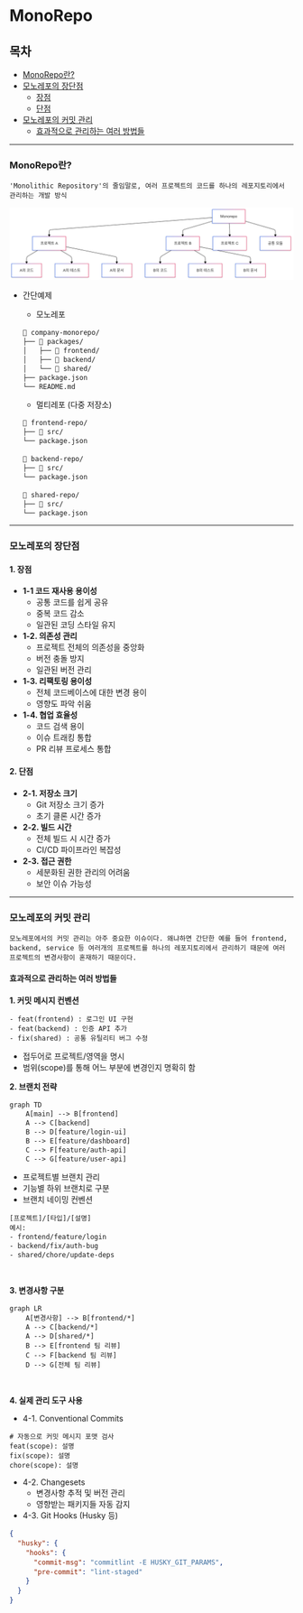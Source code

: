 # MonoRepo

## 목차

- [MonoRepo란?](#monorepo란)
- [모노레포의 장단점](#모노레포의-장단점)
  - [장점](#1-장점)
  - [단점](#2-단점)
- [모노레포의 커밋 관리](#모노레포의-커밋-관리)
  - [효과적으로 관리하는 여러 방법들](#효과적으로-관리하는-여러-방법들)

---

### MonoRepo란?

```
'Monolithic Repository'의 줄임말로, 여러 프로젝트의 코드를 하나의 레포지토리에서 관리하는 개발 방식
```

![MonoRepo_mermaid](./img/MonoRepo_mermaid.png)

- 간단예제

  - 모노레포

  ```
  📁 company-monorepo/
  ├── 📁 packages/
  │   ├── 📁 frontend/
  │   ├── 📁 backend/
  │   └── 📁 shared/
  ├── package.json
  └── README.md
  ```

  - 멀티레포 (다중 저장소)

  ```
  📁 frontend-repo/
  ├── 📁 src/
  └── package.json

  📁 backend-repo/
  ├── 📁 src/
  └── package.json

  📁 shared-repo/
  ├── 📁 src/
  └── package.json
  ```

---

### 모노레포의 장단점

#### 1. 장점

- **1-1 코드 재사용 용이성**
  - 공통 코드를 쉽게 공유
  - 중복 코드 감소
  - 일관된 코딩 스타일 유지
- **1-2. 의존성 관리**
  - 프로젝트 전체의 의존성을 중앙화
  - 버전 충돌 방지
  - 일관된 버전 관리
- **1-3. 리팩토링 용이성**
  - 전체 코드베이스에 대한 변경 용이
  - 영향도 파악 쉬움
- **1-4. 협업 효율성**
  - 코드 검색 용이
  - 이슈 트래킹 통합
  - PR 리뷰 프로세스 통합

#### 2. 단점

- **2-1. 저장소 크기**
  - Git 저장소 크기 증가
  - 초기 클론 시간 증가
- **2-2. 빌드 시간**
  - 전체 빌드 시 시간 증가
  - CI/CD 파이프라인 복잡성
- **2-3. 접근 권한**
  - 세분화된 권한 관리의 어려움
  - 보안 이슈 가능성

---

### 모노레포의 커밋 관리

```
모노레포에서의 커밋 관리는 아주 중요한 이슈이다. 왜냐하면 간단한 예를 들어 frontend, backend, service 등 여러개의 프로젝트를 하나의 레포지토리에서 관리하기 때문에 여러 프로젝트의 변경사항이 혼재하기 때문이다.
```

#### 효과적으로 관리하는 여러 방법들

**1. 커밋 메시지 컨벤션**

```
- feat(frontend) : 로그인 UI 구현
- feat(backend) : 인증 API 추가
- fix(shared) : 공통 유틸리티 버그 수정
```

- 접두어로 프로젝트/영역을 명시
- 범위(scope)를 통해 어느 부분에 변경인지 명확히 함
  <br />

**2. 브랜치 전략**

```mermaid
graph TD
    A[main] --> B[frontend]
    A --> C[backend]
    B --> D[feature/login-ui]
    B --> E[feature/dashboard]
    C --> F[feature/auth-api]
    C --> G[feature/user-api]
```

- 프로젝트별 브랜치 관리
- 기능별 하위 브랜치로 구분
- 브랜치 네이밍 컨벤션

```
[프로젝트]/[타입]/[설명]
예시:
- frontend/feature/login
- backend/fix/auth-bug
- shared/chore/update-deps
```

<br />

**3. 변경사항 구분**

```mermaid
graph LR
    A[변경사항] --> B[frontend/*]
    A --> C[backend/*]
    A --> D[shared/*]
    B --> E[frontend 팀 리뷰]
    C --> F[backend 팀 리뷰]
    D --> G[전체 팀 리뷰]
```

<br />

**4. 실제 관리 도구 사용**

- 4-1. Conventional Commits

```
# 자동으로 커밋 메시지 포맷 검사
feat(scope): 설명
fix(scope): 설명
chore(scope): 설명
```

- 4-2. Changesets
  - 변경사항 추적 및 버전 관리
  - 영향받는 패키지들 자동 감지
- 4-3. Git Hooks (Husky 등)

```json
{
  "husky": {
    "hooks": {
      "commit-msg": "commitlint -E HUSKY_GIT_PARAMS",
      "pre-commit": "lint-staged"
    }
  }
}
```
